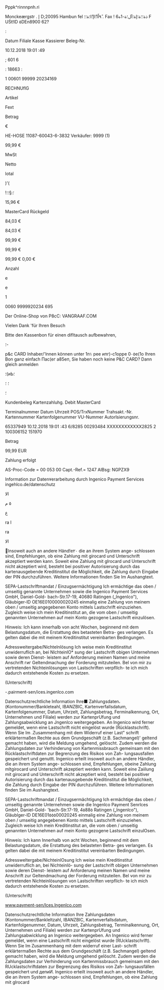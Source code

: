 Pppk^rinnnpnh.ri

Monckeærgstr
.
إ
D;20095  Hambun
fel
 ٩ًاًا؛ًاإ؛ًا؛ة؛؛
.
Fax
!
 ذة؛؛ة؛إة؛آل؛ة-1ه6
 F UŚt!lD
٥DEn8900
62?

:

Datum
Filiale
Kasse
Kassierer
Beleg-Nr.

10.12.2018  19:01 :49

; 601
6

:  18663
:

1  00601  99999  20234169

RECHNUflG

Artikel

Fext

Betrag

€

HE-HOSE
11087-60043-6-3832
Verkäufer:  9999
(1)

99,99  €

MwSt

Netto

lotal

)'(

 !؛:§؛؛

15,96  €

MasterCard
Rückgeld

84,03  €

84,03  €

99,99  €

99,99  €

99,99  €
0,00  €

Anzahl

e

e

1

0060  9999920234 695

Der Online-Shop von  P8cC:
VANGRAAF.COM

Vielen  Dank  'für  Ihren  Besuch

Bitte  den  Kassenbon  für
einen  difltausch  aufbewahren,

؛-

p&c  CARD  Inhaber/'lnnen  können  unter
1п١
рее
ипг)-с1орре
0٠٥е(1о
Ihren  Bon  ganz  einfach  Пас(ег
а85еп,
Sie  haben  noch  keine  P&C  CARD?
Dann  gleich  anmelden

؛(иЬ؛

؛
؛

؛

Kundenbeleg
Kartenzahluhg.
Debit  MasterCard

Terminalnummer
Datum
Uhrzeit
POS/TrxNummer
Trahsakt.-Nr.
Kartennummer
Kartenfolgenummer
VU-Nummer
Autorlsierungsnr.

65337949
10.12.2018
19:01 :43
6/8285
00293484
ΧΧΧΧΧΧΧΧΧΧΧΧ2825
2
100306152
151970

Betrag

99,99  EUR

Zahlung  erfolgt

AS-Proc-Code  =  00  053  00
Capt.-Ref.=  1247
AlBsg:  NGPZX9

Information  zur  Daten٧erarbeitung
durch  Ingenico  Payment  Services
ingehlco.de/datenschutz

الا

٥
م

ع

ra l

ra

الا

Insoweit auch an andere Händ!e٢٠  die  an  ihrem  System  ange-
schlossen  sind,  Empfehlungen,  ob  eine Zahlung  mit  girocard
und  Unterschrift akzeptiert werden  kann.  Soweit eine Zahlung
mit  glrocard  und  Unterschrift  nicht  akzeptiert  wird,  besteht
bei  positiver  Autorisierung  durch  das  kartenausgebende
Kreditinstitut  die  Möglichkeit,  die  Zahlung  durch  Eingabe
der  PIN  durchzuführen.  Weitere  Informationen  finden  Sie  Im
Aushangtext.

SEPA-Lastschrlftmandat / Einzugsermächtigung
Ich  ermächtige  das  oben  / umseitig  genannte  Unternehmen
sowie  die  Ingenico  Payment  Services  GmbH,  Daniel-Gold-
bach-Str.17-19,  40680  Ratingen  („Ingenlco"),  Gläubiger-ID
ΟΕ16Ε0100000020245  einmalig  eine  Zahlung  von  meinem
oben  /  umseitig  angegebenen  Konto  mittels  Lastschrift
einzuziehen.  Zugleich  weise  ich  mein  Kreditinstitut  an,  die
vom oben / umseitig genannten Unternehmen auf mein Konto
gezogene Lastschrift einzulösen.

Hinweis:  Ich  kann  innerhalb von acht Wochen, beginnend  mit
dem  Belastungsdatum,  die  Erstattung  des  betasteten  Betra-
ges verlangen.  Es  gelten  dabei  die  mit meinem  Kreditinstitut
vereinbarten  Bedingungen.

Adressweitergabe/Nichtelnlösung
Ich weise mein Kreditinstitut unwiderruflich an, bei  NlchteinlO*
sung der Lastschrift obigen Unternehmen sowie deren Dienst-
leistem  auf Anforderung meinen  Namen  und  meine Anschrift
гиг Geltendmachung  der  Forderung  mitzuteilen.  Bel  von  mir
zu vertretenden  Nichteinlösungen von  Lastschriften verpfllch-
te ich  mich dadurch entstehende Kosten zu  ersetzen.

(Unterschrift)

-.pairment-sen/ices.ingenlco.com

Datenschutzrechtliche Information
Ihre■  Zahlungsdaten،  (Kontonummer/Bankleteahl,  IBANZBIC,
Kartenverfallsdatum,  Kartenfolgenummer,  Datum,  Uhrzelt,
Zahlungsbetrag,  Ferminalkennung,  Ort,  Unternehmen  und
Filiale) werden zur KartenprUfung und Zahlungsabwicklung  an
Jngenlco weitergegeben. An  Ingenico  wird ferner gemeldet,
wenn eine  Lastschrift  nicht eingelöst  wurde  (Rücklastschrift).
Wenn  Sie  Im  .Zusammenhang  mit dem  Widerruf einer  Last"
schrift  erklärtermaßen  Rechte  aus  dem  Grundgeschäft  (z.B.
Sachmangel)'  geltend  gemacht  haben,  wird  die  Meldung
umgehend,  gelöscht.  Zudem  werden  die  Zahlungsdaten  zur
Verhinderung  von  Kartenmissbrauch  gemeinsam  mit  den
Rücklastschriftdaten  zur  Begrenzung  des  Risikos  von  Zah-
lungsausfallen  gespeichert  und  genuttt.
Ingenico  erteilt
insoweit auch an  andere Händler,  die an  ihrem  System ange-
schlossen  sind,  Empfehlungen,  obeine Zahlung  mltgirocard
und  Unterschrift akzeptiert werden kann. Soweit eine Zaiilung
mit girocard  und  Unterschrift  nicht  akzeptiert  wird,  besteht
bei  positiver  Autorisierung  durch  das  kartenausgebende
Kreditinstitut  die  Möglichkeit,  die  Zahlung  durch  Eingabe
der  PIN  durchzuführen.  Weitere  Informationen finden  Sie  im
Aushangtext.

SEPA-Lastschriftmandat / Einzugsermächtigung
Ich  ermächtige  das  oben  / umseitig  genannte  Unternehmen
sowie  die  Ingenlco  Payment  Senrlces  GmbH,  Daniel-Gold-
'bach-Str.17-19,  4٥88٥  Ratingen  („Ingenlco"),  Gläublger-ID
DE16E01٥٥٥00020245  einmalig  eine  Zahlung  von  meinem
oben  /  umseitig  angegebenen  Konto  mittels  Lastschrift
einzuziehen.  Zugleich  weise  Ich  mein  Kreditinstitut  an,  die
vom oben / umseitig genannten Unternehmen auf mein Konto
gezogene  Lastschrift einzulOsen.

Hinweis:  Ich  kann  Innerhalb von  acht Wochen, beginnend mit
dem  Belastungsdatum,  die  Erstattung  des  belasteten  Betra-
ges verlangen.  Es  gelten  dabei  die  mit meinem  Kreditinstitut
vereinbarten  Bedingungen.

Adressweltergabe/NichteinlOsung
Ich weise  mein  Kreditinstitut unwiderruflich an, bei Nichteinlö-
sung der Lastschrift obigen Unternehmen sowie deren Dienst-
leistem auf Anforderung  meinen  Namen  und  meine Anschrift
zur  Geltendmachung  der  Forderung  mitzuteilen.  Bel  von  mir
zu  vertretenden  Nichteinlösungen  von  Lastschriften verpflich-
te ich  mich dadurch  entstehende  Kosten  zu  ersetzen.

(Unterschrift)

www.payment-sen/lces.lngenlco.com

Datenschutzrechtllche  Information
Ihre  Zahlungsdaten  (Kontonummer/Bankleltzahl,  IBANZBIC,
Kartenverfallsdatum,  Kartenfolgenummer,  Datum,  Uhrzeit,
Zahlungsbetrag,  Terminalkennung,  Ort,  Unternehmen  und
Filiale) werden zur KartenprUfung  und Zahlungsabwicklung  an
Ingenico  weitergegeben.  An  Ingenico  wird  ferner  gemeldet,
wenn  eine  Lastschrift  nicht  eingelöst  wurde  (RUcklastschrlft).
Wenn  Sie  Im  Zusammenhang  mit  dem  widerruf  einer  Last-
schrift  erklärtermaßen  Rechte  aus  dem  Grundgeschäft  (z.B.
Sachmangel)  geltend  gemacht  haben,  wird  die  Meldung
umgehend  gelöscht.  Zudem  werden  die  Zahlungsdaten  zur
Verhinderung  von  Kartenmissbrauch  gemeinsam  mit  den
RUcklastschriftdaten  zur  Begrenzung  des  Risikos  von  Zah-
lungsausfällen  gespeichert  und  депиИ.
Ingenico  erteilt
insoweit auch  an  andere  Händler,  die  an  ihrem  System  ange-
schlossen  sind,  Empfehlungen,  ob  eine Zahlung  mit  glrocard

